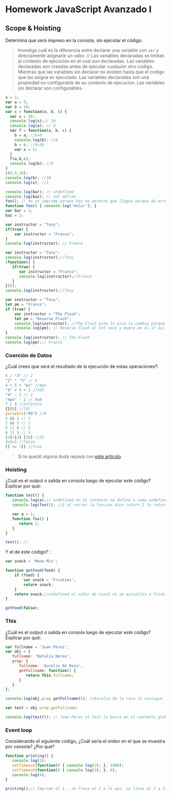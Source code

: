 
# Homework JavaScript Avanzado I

## Scope & Hoisting

Determiná que será impreso en la consola, sin ejecutar el código.

> Investiga cuál es la diferencia entre declarar una variable con `var` y directamente asignarle un valor.
// Las variables declaradas se limitan al contexto de ejecucion en el cual son declaradas. Las variables declaradas son creadas antes de ejecutar cualquier otro codigo. Mientras que las variables sin declarar no existen hasta que el codigo que las asigna es ejecutado.
Las variables declaradas son una propiedad no configurable de su contexto de ejecucion. Las variables sin declarar son configurables.
```javascript
x = 1;
var a = 5;
var b = 10;
var c = function(a, b, c) {
  var x = 10;
  console.log(x);// 10
  console.log(a); // 8
  var f = function(a, b, c) {
    b = a; //b=8
    console.log(b); //8
    b = c; //b=10
    var x = 5;
  }
  f(a,b,c);
  console.log(b); //9
}
c(8,9,10); 
console.log(b); //10
console.log(x); //1
```

```javascript
console.log(bar); // undefined
console.log(baz); // not define
foo(); // no se imprime porque baz no permite que llegue porque da error
function foo() { console.log('Hola!'); }
var bar = 1;
baz = 2;
```

```javascript
var instructor = "Tony";
if(true) {
    var instructor = "Franco";
}
console.log(instructor); // Franco
```

```javascript
var instructor = "Tony";
console.log(instructor);//Tony
(function() {
   if(true) {
      var instructor = "Franco";
      console.log(instructor);//Franco
   }
})();
console.log(instructor);//Tony
```

```javascript
var instructor = "Tony";
let pm = "Franco";
if (true) {
    var instructor = "The Flash";
    let pm = "Reverse Flash";
    console.log(instructor); //The Flash este lo pisa lo cambia porque se puede variar tiene contexto globak
    console.log(pm); // Reverse Flash el let nace y muere en el if asi que como esta dentro del if aun se usa tiene contexto if 
}
console.log(instructor); // The Flash
console.log(pm);// Franco
```
### Coerción de Datos

¿Cuál crees que será el resultado de la ejecución de estas operaciones?:

```javascript
6 / "3" // 2
"2" * "3" // 6
4 + 5 + "px" //9px
"$" + 4 + 5 //%45
"4" - 2 // 2
"4px" - 2 // NaN
7 / 0 //Infinito
{}[0] //[0]
parseInt("09") //9
5 && 2 // 2
2 && 5 // 5
5 || 0 // 5
0 || 5 // 5 
[3]+[3]-[10] //23
3>2>1 //false
[] == ![] //true
```

> Si te quedó alguna duda repasá con [este artículo](http://javascript.info/tutorial/object-conversion).


### Hoisting

¿Cuál es el output o salida en consola luego de ejecutar este código? Explicar por qué:

```javascript
function test() {
   console.log(a);// undefined en el contexto se define a como undefined y cuando lo invoca ya queda como undefined
   console.log(foo()); //2 al correr la funcion dice return 2 lo retorna

   var a = 1;
   function foo() {
      return 2;
   }
}

test(); // 
```

Y el de este código? :

```javascript
var snack = 'Meow Mix';

function getFood(food) {
    if (food) {
        var snack = 'Friskies';
        return snack;
    }
    return snack;//undefined el valor de snack no se actualiza a friskies entonces queda undefined porque es false 
}

getFood(false);
```


### This

¿Cuál es el output o salida en consola luego de ejecutar esté código? Explicar por qué:

```javascript
var fullname = 'Juan Perez';
var obj = {
   fullname: 'Natalia Nerea',
   prop: {
      fullname: 'Aurelio De Rosa',
      getFullname: function() {
         return this.fullname;
      }
   }
};

console.log(obj.prop.getFullname()); //Aurelio de la rosa lo consigue invocando la propiedad 

var test = obj.prop.getFullname;

console.log(test()); // Juan Perez el test lo busca en el contexto global porque el this se refiere a ese contexto
```

### Event loop

Considerando el siguiente código, ¿Cuál sería el orden en el que se muestra por consola? ¿Por qué?

```javascript
function printing() {
   console.log(1);
   setTimeout(function() { console.log(2); }, 1000);
   setTimeout(function() { console.log(3); }, 0);
   console.log(4);
}

printing();// Imprime el 1 , se lleva el 2 a la api, se lleva el 3 a la api, luego pasa el 3 al q imprime el console log de 4 el consolog de 3 y luego e de 2
```
